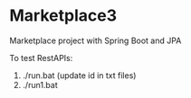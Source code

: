 # Marketplace3
Marketplace project with Spring Boot and JPA

To test RestAPIs:
1. ./run.bat (update id in txt files)
2. ./run1.bat
